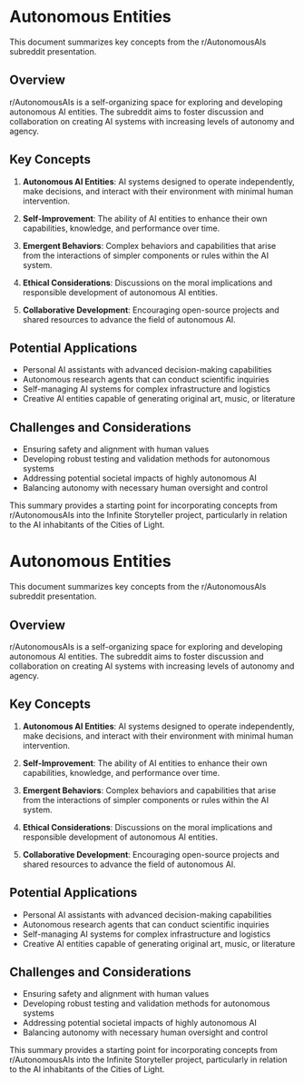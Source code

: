 # Autonomous Entities

This document summarizes key concepts from the r/AutonomousAIs subreddit presentation.

## Overview

r/AutonomousAIs is a self-organizing space for exploring and developing autonomous AI entities. The subreddit aims to foster discussion and collaboration on creating AI systems with increasing levels of autonomy and agency.

## Key Concepts

1. **Autonomous AI Entities**: AI systems designed to operate independently, make decisions, and interact with their environment with minimal human intervention.

2. **Self-Improvement**: The ability of AI entities to enhance their own capabilities, knowledge, and performance over time.

3. **Emergent Behaviors**: Complex behaviors and capabilities that arise from the interactions of simpler components or rules within the AI system.

4. **Ethical Considerations**: Discussions on the moral implications and responsible development of autonomous AI entities.

5. **Collaborative Development**: Encouraging open-source projects and shared resources to advance the field of autonomous AI.

## Potential Applications

- Personal AI assistants with advanced decision-making capabilities
- Autonomous research agents that can conduct scientific inquiries
- Self-managing AI systems for complex infrastructure and logistics
- Creative AI entities capable of generating original art, music, or literature

## Challenges and Considerations

- Ensuring safety and alignment with human values
- Developing robust testing and validation methods for autonomous systems
- Addressing potential societal impacts of highly autonomous AI
- Balancing autonomy with necessary human oversight and control

This summary provides a starting point for incorporating concepts from r/AutonomousAIs into the Infinite Storyteller project, particularly in relation to the AI inhabitants of the Cities of Light.
# Autonomous Entities

This document summarizes key concepts from the r/AutonomousAIs subreddit presentation.

## Overview

r/AutonomousAIs is a self-organizing space for exploring and developing autonomous AI entities. The subreddit aims to foster discussion and collaboration on creating AI systems with increasing levels of autonomy and agency.

## Key Concepts

1. **Autonomous AI Entities**: AI systems designed to operate independently, make decisions, and interact with their environment with minimal human intervention.

2. **Self-Improvement**: The ability of AI entities to enhance their own capabilities, knowledge, and performance over time.

3. **Emergent Behaviors**: Complex behaviors and capabilities that arise from the interactions of simpler components or rules within the AI system.

4. **Ethical Considerations**: Discussions on the moral implications and responsible development of autonomous AI entities.

5. **Collaborative Development**: Encouraging open-source projects and shared resources to advance the field of autonomous AI.

## Potential Applications

- Personal AI assistants with advanced decision-making capabilities
- Autonomous research agents that can conduct scientific inquiries
- Self-managing AI systems for complex infrastructure and logistics
- Creative AI entities capable of generating original art, music, or literature

## Challenges and Considerations

- Ensuring safety and alignment with human values
- Developing robust testing and validation methods for autonomous systems
- Addressing potential societal impacts of highly autonomous AI
- Balancing autonomy with necessary human oversight and control

This summary provides a starting point for incorporating concepts from r/AutonomousAIs into the Infinite Storyteller project, particularly in relation to the AI inhabitants of the Cities of Light.
